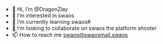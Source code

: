 - 👋 Hi, I’m @DragonZlay
- 👀 I’m interested in swaos
- 🌱 I’m currently learning swaos#
- 💞️ I’m looking to collaborate on swaos the platform shooter
- 📫 How to reach me swaos@swaosmail.swaos

<!---
DragonZlay/DragonZlay is a ✨ special ✨ repository because its `README.md` (this file) appears on your GitHub profile.
You can click the Preview link to take a look at your changes.
--->
